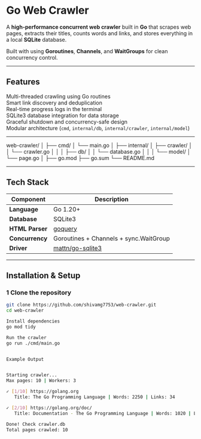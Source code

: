 # Go Web Crawler

A **high-performance concurrent web crawler** built in **Go** that scrapes web pages, extracts their titles, counts words and links, and stores everything in a local **SQLite** database.  

Built with  using **Goroutines**, **Channels**, and **WaitGroups** for clean concurrency control.

---

##  Features

Multi-threaded crawling using Go routines  
Smart link discovery and deduplication  
Real-time progress logs in the terminal  
SQLite3 database integration for data storage  
Graceful shutdown and concurrency-safe design  
Modular architecture (`cmd`, `internal/db`, `internal/crawler`, `internal/model`)

---

web-crawler/
│
├── cmd/
│   └── main.go
│
├── internal/
│   ├── crawler/
│   │   └── crawler.go
│   │
│   ├── db/
│   │   └── database.go
│   │
│   └── model/
│       └── page.go
│
├── go.mod
├── go.sum
└── README.md


---

##  Tech Stack

| Component | Description |
|------------|-------------|
| **Language** | Go 1.20+ |
| **Database** | SQLite3 |
| **HTML Parser** | [goquery](https://github.com/PuerkitoBio/goquery) |
| **Concurrency** | Goroutines + Channels + sync.WaitGroup |
| **Driver** | [mattn/go-sqlite3](https://github.com/mattn/go-sqlite3) |

---

##  Installation & Setup

### 1️ Clone the repository

```bash
git clone https://github.com/shivamg7753/web-crawler.git
cd web-crawler

Install dependencies
go mod tidy

Run the crawler
go run ./cmd/main.go


Example Output


Starting crawler...
Max pages: 10 | Workers: 3

✓ [1/10] https://golang.org
   Title: The Go Programming Language | Words: 2250 | Links: 34

✓ [2/10] https://golang.org/doc/
   Title: Documentation - The Go Programming Language | Words: 1020 | Links: 12

Done! Check crawler.db
Total pages crawled: 10
